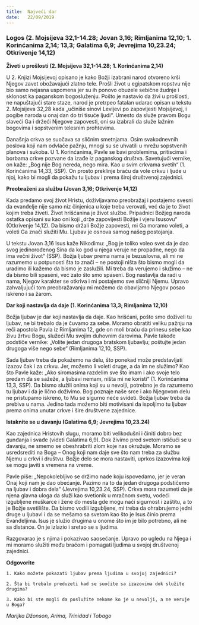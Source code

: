 ```yaml
---
title:  Najveći dar
date:   22/09/2019
---
```


### Logos (2. Mojsijeva  32,1-14.28; Jovan 3,16; Rimljanima 12,10; 1. Korinćanima 2,14; 13,3; Galatima 6,9; Jevrejima 10,23.24; Otkrivenje 14,12)

**Živeti u prošlosti (2. Mojsijeva 32,1-14.28; 1. Korinćanima 2,14)**

U 2. Knjizi Mojsijevoj opisano je kako Božji izabrani narod otvoreno krši Njegov zavet obožavajući zlatno tele. Prošli život u egipatskom ropstvu nije bio samo nejasna uspomena jer su ih ponovo obuzele sebične žudnje i sklonost ka paganskom bogosluženju. Pošto je nastavio da živi u prošlosti, ne napuštajući stare staze, narod je pretrpeo fatalan udarac opisan u tekstu 2. Mojsijeva 32,28 kada „učiniše sinovi Levijevi po zapovijesti Mojsijevoj, i pogibe naroda u onaj dan do tri tisuće ljudi“. Umesto da služe pravom Bogu slaveći Ga i držeći Njegove zapovesti, oni su izabrali da služe lažnim bogovima i sopstvenim telesnim prohtevima.

Današnja crkva se suočava sa sličnim smetnjama. Osim svakodnevnih poslova koji nam odvlače pažnju, mnogi su se uhvatili u mrežu sopstvenih planova i sukoba. U 1. Korinćanima, Pavle se bavi problemima, pritiscima i borbama crkve pozvane da izađe iz paganskog društva. Savetujući vernike, on kaže: „Bog nije Bog nereda, nego mira. Kao u svim crkvama svetih“ (1. Korinćanima 14,33, SSP). On prosto preklinje braću da vole crkvu i ljude u njoj, kako bi mogli da pokažu tu ljubav i prema široj društvenoj zajednici.

**Preobraženi za službu (Jovan 3,16; Otkrivenje 14,12)**

Kada predamo svoj život Hristu, doživljavamo preobražaj i postajemo svesni da evanđelje nije samo niz činjenica u koje treba verovati, već da je to život kojim treba živeti. Život hrišćanina je život službe. Pripadnici Božjeg naroda ostatka opisani su kao oni koji „drže zapovijesti Božije i vjeru Isusovu“ (Otkrivenje 14,12). Da bismo držali Božje zapovesti, mi Ga moramo voleti, a voleti Ga znači služiti Mu. Ljubav je osnova samog našeg postojanja.

U tekstu Jovan 3,16 Isus kaže Nikodimu: „Bog je toliko voleo svet da je dao svog jedinorođenog Sina da ko god u njega veruje ne propadne, nego da ima večni život“ (SSP). Božja ljubav prema nama je bezuslovna, ali mi ne razumemo u potpunosti šta to znači – ne postoji ništa što bismo mogli da uradimo ili kažemo da bismo je zaslužili. Mi treba da verujemo i služimo – ne da bismo bili spaseni, već zato što smo spaseni. Bog nastavlja da radi u nama, Njegov karakter se otkriva i mi postajemo sve sličniji Njemu. Upravo zahvaljujući tom preobražavanju mi možemo da obavljamo Njegov posao iskreno i sa žarom.

**Dar koji nastavlja da daje (1. Korinćanima 13,3; Rimljanima 12,10)**

Božja ljubav je dar koji nastavlja da daje. Kao hrišćani, pošto smo doživeli tu ljubav, ne bi trebalo da je čuvamo za sebe. Moramo obratiti veliku pažnju na reči apostola Pavla iz  Rimljanima 12, gde on moli braću da prinesu sebe kao živu žrtvu Bogu, služeći Mu svojim duhovnim darovima. Pavle takođe podstiče vernike: „Volite jedan drugoga bratskom ljubavlju; poštujte jedan drugoga više nego sebe“ (Rimljanima 12,10, SSP).

Sada ljubav treba da pokažemo na delu, što ponekad može predstavljati izazov čak i za crkvu. Jer, možemo li voleti druge, a da im ne služimo? Kao što Pavle kaže: „Ako siromasima razdelim sve što imam i ako svoje telo predam da se sažeže, a ljubavi nemam, ništa mi ne koristi“ (1. Korinćanima 13,3, SSP). Da bismo služili onima koji su u nevolji, potrebno je da razumemo tu ljubav i da je lično doživimo. Bog poznaje naše srce i ako Njegovom delu ne pristupamo iskreno, to Mu se sigurno neće svideti. Božja ljubav treba da prebiva u nama. Jedino tada možemo biti motivisani da ispoljimo tu ljubav prema onima unutar crkve i šire društvene zajednice.

**Istaknite se u davanju (Galatima 6,9; Jevrejima 10,23.24)**

Kao zajednica Hristovih slugu, moramo biti velikodušni i činiti dobro bez gunđanja i svađe (videti Galatima 6,9). Dok živimo pred svetom ističući se u davanju, ne smemo se obeshrabriti zlom koje nas okružuje. Moramo se usredsrediti na Boga – Onog koji nam daje sve što nam treba za službu Njemu u crkvi i društvu. Božje delo se mora nastaviti, uprkos izazovima koji se mogu javiti s vremena na vreme.

Pavle piše: „Nepokolebljivo se držimo nade koju ispovedamo, jer je veran Onaj koji nam je dao obećanje. Pazimo na to da jedan drugoga podstičemo na ljubav i dobra dela“ (Jevrejima 10,23.24, SSP). Crkva mora razumeti da je njena glavna uloga da služi kao svetionik u mračnom svetu, vodeći izgubljene muškarce i žene do mesta gde mogu naći sigurnost i zaštitu, a to je Božje svetilište. Da bismo vodili izgubljene, mi treba da ohrabrujemo jedni druge u ljubavi i da se mešamo sa svetom kao što je Isus činio prema Evanđeljima. Isus je služio drugima u onome što im je bilo potrebno, ali ne sa distance. On je izlazio i sretao se s ljudima.

Razgovarao je s njima i pokazivao saosećanje. Upravo po ugledu na Njega i mi moramo služiti među braćom i pomagati ljudima u svojoj društvenoj zajednici.

**Odgovorite**

`1. Kako možete pokazati ljubav prema ljudima u svojoj zajednici?`

`2. Šta bi trebalo preduzeti kad se suočite sa izazovima dok služite drugima?`

`3. Kako bi ste mogli da poslužite nekome ko je u nevolji, a ne veruje u Boga?`

*Marijka Džonson, Arima, Trinidad i Tobago*

